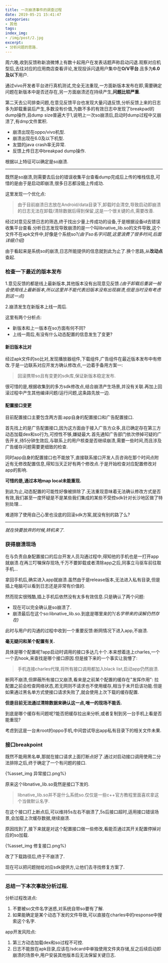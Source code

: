 ```yaml
---
title: 一次崩溃事件的调查过程
date: 2019-05-21 15:41:47
categories:
- 其他
tags: 
index_img:
- /img/post/2.jpg
excerpt:
- 分析问题的思路.
---
```


周六晚,收到反馈称新浪微博上有数十起用户在发表话题声称启动闪退.观察对应机型后,去往对应的应用商店查看评论,发现投诉闪退用户集中在**O/V平台**.且多为**6.0及以下**用户.

通过vivo开发者平台进行真机测试,完全无法重现,一方面新版本发布在即,需要确定问题在新版本中是否还存在,另一方面崩溃还在持续产生,**问题比较严重**.

第二天去公司排查问题,在意见反馈平台也发现大量闪退反馈,分析反馈上来的日志多为卸载重装后产生,多数没有价值,为数不多的有效日志中发现了breakpad的dump操作,且dump size普遍大于1,说明上一次so崩溃后,启动时dump过程中又崩溃了,有dmp文件累积.


- 崩溃出现在oppo/vivo机型.
- 崩溃出现在6.0及以下机型.
- 友盟的java crash率无异常.
- 反馈上传日志中breakpad dump操作.

根据以上特征可以确定是so崩溃.

---


既然是so崩溃,则需要去后台的错误收集平台查看dump完成后上传的堆栈信息,可惜的是由于是启动即崩溃,很多日志都没能上传成功.

这里发现一个优化点:

> 由于目前崩溃日志放在Android/data目录下,卸载时会清空,导致启动即崩溃的日志无法在卸载/清除数据后得到保留,这是一个很关键的点,需要改善.

经过对意见反馈日志的筛选,终于找出少量上传成功的设备,于是根据设备id去错误收集平台查看.分析日志发现导致崩溃的是一个叫libnative_lib.so的文件导致,这个文件不在apk文件中,好像是个系统so?*(由于so名字问题,这里浪费了很多时间,后面详细介绍)*

由于看起来是系统so的崩溃,日志所能提供的信息就到此为止了.换个思路,从**改动点**查起.

### 检查一下最近的版本发布

1.意见反馈的都是线上最新版本,其他版本没有出现意见反馈.*(由于卸载后重装一般会使用线上最新版本,所以这里并不能代表旧版本没有出现崩溃,但是当时没有考虑到这一点)*

2.崩溃发生在新版本上线一周后.

这里有两个分析点:
- 新版本和上一版本在so方面有何不同?
- 上线一周后,有没有什么动态配置的信息发生了变更?

#### 新旧版本比对
经过apk文件的so比对,发现播放器组件,下载组件,广告组件在最近版本发布中有修改.于是一边联系对应开发方确认修改点,一边着手备用方案一:

> 回滚携带so且有变更的sdk库,保证新版本稳定发布.

很可惜的是,根据收集到的多方sdk修改点,结合崩溃产生场景,并没有关联.再加上回滚过程中产生其他编译问题/运行问题,这条路先放一边.

#### 配置接口变更
目前配置接口主要包含两方面:app自身的配置接口和广告配置接口.

首先找上的是广告配置接口,因为这方面由于接入广告方众多,且已确定存在第三方动态加载dex和so行为,可控性不够,嫌疑最大.首先通知广告部门依次停掉可疑的广告开关,待5分钟生效后,与联系上的用户核查是否继续崩溃,需要一些时间,而且涉及广告缓存问题需要更细致的检查.

同时app自身的配置接口也不能放下,直接联系接口开发人员咨询在那个时间点附近有无修改配置信息,得知当天正好有两个修改点.于是开始检查对应配置修改对app的影响.

**可惜的是,通过本地map local未能重现.**

到此为止,动态配置的可能性好像被排除了.无法重现意味着无法确认修改方式是否有效,我们甚至一度怀疑是不是某些我们集成的某些不受控sdk针对长沙地区做了特别处理...

难道除了使用自己心里也没底的回滚sdk方案,就没有别的路了么?

---

*就在快要放弃的时候,转机来了.*

### 获得崩溃现场

在与负责自身配置接口的后台开发人员沟通过程中,得知他的手机也是一打开app就崩溃.在再三叮嘱保存现场,千万不要卸载或者清除app之后,同事立马驱车前往取手机...

拿回手机后,确实进入app就崩溃.虽然由于是release版本,无法进入私有目录,但是插上电脑可以看到日志还是非常有价值的.

然而现实很残酷,插上手机后依然没有太多有效信息.只是确认了两个问题:

- 现在可以完全确认是so崩溃了.
- 崩溃最后在这个so:libnative_lib.so.到底是哪里来的?*(名字带来的误解仍然存在)*
 
此时与用户的沟通的过程中收到一个重要反馈:断网情况下进入app,不崩溃.

**毫无疑问和某个配置有关.**

具体是哪个配置呢?app启动时调用的接口多达几十个.本来想着连上charles,一个一个去hook,来查找是哪个接口原因.但是接下来的一个事实让我懵了:

> 手机连接charles代理,将所有接口调用都加入black list,启动app仍然崩溃.

断网不崩溃,但屏蔽所有接口又崩溃,看来是之前某个配置的缓存在"发挥作用":
拉配置之前会检查网络状态,若无网则不请求也不使用缓存,相当于未开启该功能.但是如果通过黑名单方式使接口请求失败了,就会使用上次下载的缓存配置.

**但是目前无法通过清除数据来确认这一点,唯一的现场不能丢.**

到底是哪个缓存有问题呢?能否把缓存拉出来分析,或者复制到另一台手机上看是否能重现?

考虑到这是一台未root的oppo手机,中间尝试导出app私有目录下的相关文件未果.

### 接口breakpoint

既然不能用黑名单,那就在接口请求上面打断点好了.通过对启动接口调用使用二分法排除之后,终于确定了一个有问题的接口.

{%asset_img 异常接口.png%}

原来这个libnative_lib.so竟然是接口下发的.

> libnative_lib.so并不是什么系统so.仅仅是一些c++官方教程里面喜欢拿这个当做默认名字.

在这个接口打上断点后,可以维持5s左右不崩溃了,5s后接口超时,适用接口错误场景,会加载上次缓存数据,继续崩溃.

原因找到了,接下来就是对这个配置接口做一些修改,看能否通过其开关配置停掉对应的so加载.

{%asset_img 修复接口.png%}

改了下载路径后,终于不崩溃了.

现在可以把问题抛给对应sdk提供方,让他们去寻找修复方案了.


---

### 总结一下本次事故分析过程.

分析过程改进点:
1. 不要被so文件名字迷惑,对系统自带so要有了解.
2. 如果能确定是某个动态下发的文件导致,可以直接在charles中的response中搜索这个名字.


app开发风险点:

1. 第三方动态加载dex和so过程不可控.
2. 日志不能放在apk目录,应该在/sdcard中单独使用文件夹存储,反之后续启动即崩溃的场景中,用户安装其他版本后无法保留关键日志.